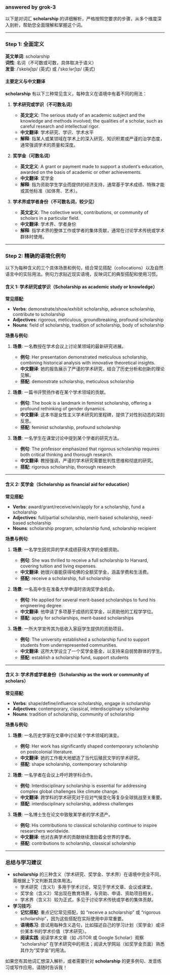 ### answered by grok-3
以下是对词汇 **scholarship** 的详细解析，严格按照您要求的步骤，从多个维度深入剖析，帮助您全面理解和掌握这个词。

---

### **Step 1: 全面定义**

**英文单词**: scholarship  
**词性**: 名词（不可数或可数，具体取决于语义）  
**发音**: /ˈskɒləʃɪp/ (英式) 或 /ˈskɑːlərʃɪp/ (美式)

#### **主要定义与中文翻译**
**scholarship** 有以下三种常见含义，每种含义在语境中有着不同的用法：

1. **学术研究或学识（不可数名词）**  
   - **英文定义**: The serious study of an academic subject and the knowledge and methods involved; the qualities of a scholar, such as careful research and intellectual rigor.  
   - **中文翻译**: 学术研究、学识、学术水平  
   - **解释**: 指某人或某领域在学术上的深入研究、知识积累或严谨的治学态度，通常强调学术的质量和深度。

2. **奖学金（可数名词）**  
   - **英文定义**: A grant or payment made to support a student’s education, awarded on the basis of academic or other achievements.  
   - **中文翻译**: 奖学金  
   - **解释**: 指为资助学生学业而提供的经济支持，通常基于学术成绩、特殊才能或其他标准（如体育、艺术）。

3. **学术界或学者身份（不可数名词，较少见）**  
   - **英文定义**: The collective work, contributions, or community of scholars in a particular field.  
   - **中文翻译**: 学术界、学者身份  
   - **解释**: 指学术界的整体工作或学者的集体贡献，通常在讨论学术传统或学术群体时使用。

---

### **Step 2: 精确的语境化例句**

以下为每种含义的三个具体场景和例句，结合常见搭配（collocations）以及自然语言中的实际用法。例句力求贴近现实语境，反映词汇的典型搭配和使用习惯。

#### **含义 1: 学术研究或学识（Scholarship as academic study or knowledge）**
**常见搭配**:  
- **Verbs**: demonstrate/show/exhibit scholarship, advance scholarship, contribute to scholarship  
- **Adjectives**: rigorous, meticulous, groundbreaking, profound scholarship  
- **Nouns**: field of scholarship, tradition of scholarship, body of scholarship  

**场景与例句**:  
1. **场景**: 一名教授在学术会议上讨论某领域的最新研究进展。  
   - **例句**: Her presentation demonstrated meticulous scholarship, combining historical analysis with innovative theoretical insights.  
   - **中文翻译**: 她的报告展示了严谨的学术研究，结合了历史分析和创新的理论见解。  
   - **搭配**: demonstrate scholarship, meticulous scholarship  

2. **场景**: 一篇书评赞扬作者在某个学术领域的贡献。  
   - **例句**: The book is a landmark in feminist scholarship, offering a profound rethinking of gender dynamics.  
   - **中文翻译**: 这本书是女性主义学术研究的里程碑，提供了对性别动态的深刻反思。  
   - **搭配**: feminist scholarship, profound scholarship  

3. **场景**: 一名学生在课堂讨论中提到某个学者的研究方法。  
   - **例句**: The professor emphasized that rigorous scholarship requires both critical thinking and thorough research.  
   - **中文翻译**: 教授强调，严谨的学术研究需要批判性思维和彻底的研究。  
   - **搭配**: rigorous scholarship, thorough research  

---

#### **含义 2: 奖学金（Scholarship as financial aid for education）**
**常见搭配**:  
- **Verbs**: award/grant/receive/win/apply for a scholarship, fund a scholarship  
- **Adjectives**: full/partial scholarship, merit-based scholarship, need-based scholarship  
- **Nouns**: scholarship program, scholarship fund, scholarship recipient  

**场景与例句**:  
1. **场景**: 一名学生因优异的学术成绩获得大学的全额资助。  
   - **例句**: She was thrilled to receive a full scholarship to Harvard, covering tuition and living expenses.  
   - **中文翻译**: 她很兴奋能获得哈佛的全额奖学金，涵盖学费和生活费。  
   - **搭配**: receive a scholarship, full scholarship  

2. **场景**: 一名高中生在准备大学申请时咨询奖学金机会。  
   - **例句**: He applied for several merit-based scholarships to fund his engineering degree.  
   - **中文翻译**: 他申请了多项基于成绩的奖学金，以资助他的工程学学位。  
   - **搭配**: apply for scholarships, merit-based scholarships  

3. **场景**: 一所大学宣传其为低收入家庭学生提供的资助项目。  
   - **例句**: The university established a scholarship fund to support students from underrepresented communities.  
   - **中文翻译**: 这所大学设立了一个奖学金基金，以支持来自弱势群体的学生。  
   - **搭配**: establish a scholarship fund, support students  

---

#### **含义 3: 学术界或学者身份（Scholarship as the work or community of scholars）**
**常见搭配**:  
- **Verbs**: shape/define/influence scholarship, engage in scholarship  
- **Adjectives**: contemporary, classical, interdisciplinary scholarship  
- **Nouns**: tradition of scholarship, community of scholarship  

**场景与例句**:  
1. **场景**: 一名历史学家在文章中讨论某个学术领域的演变。  
   - **例句**: Her work has significantly shaped contemporary scholarship on postcolonial literature.  
   - **中文翻译**: 她的工作极大地塑造了当代后殖民文学的学术研究。  
   - **搭配**: shape scholarship, contemporary scholarship  

2. **场景**: 一名学者在会议上呼吁跨学科合作。  
   - **例句**: Interdisciplinary scholarship is essential for addressing complex global challenges like climate change.  
   - **中文翻译**: 跨学科的学术研究对于应对气候变化等复杂全球挑战至关重要。  
   - **搭配**: interdisciplinary scholarship, address challenges  

3. **场景**: 一名博士生在论文中致敬某学者的学术遗产。  
   - **例句**: His contributions to classical scholarship continue to inspire researchers worldwide.  
   - **中文翻译**: 他对古典学术的贡献继续激励着全世界的学者。  
   - **搭配**: contributions to scholarship, classical scholarship  

---

### **总结与学习建议**
- **scholarship** 的三种含义（学术研究、奖学金、学术界）在语境中完全不同，需根据上下文判断其具体用法。  
  - 学术研究（含义1）多用于学术讨论，常见于学术文章、会议或课堂。  
  - 奖学金（含义2）常出现在教育场景，与资助、申请、资助项目相关。  
  - 学术界（含义3）较为正式，多见于讨论学术传统或学者的集体贡献。  
- **学习技巧**:  
  - **记忆搭配**: 重点记忆常见搭配，如 “receive a scholarship” 或 “rigorous scholarship”，因为这些搭配在实际使用中非常重要。  
  - **语境练习**: 尝试用每种含义造句，比如描述自己的学习计划（奖学金）或评价某本书的学术价值（学术研究）。  
  - **阅读实践**: 阅读学术文章（如 JSTOR 或 Google Scholar）观察 “scholarship” 在学术研究中的用法；阅读大学网站（如奖学金页面）熟悉其作为“奖学金”的用法。  

如果您有其他词汇想深入解析，或者需要针对 **scholarship** 的更多例句、发音练习或写作应用，请随时告诉我！
